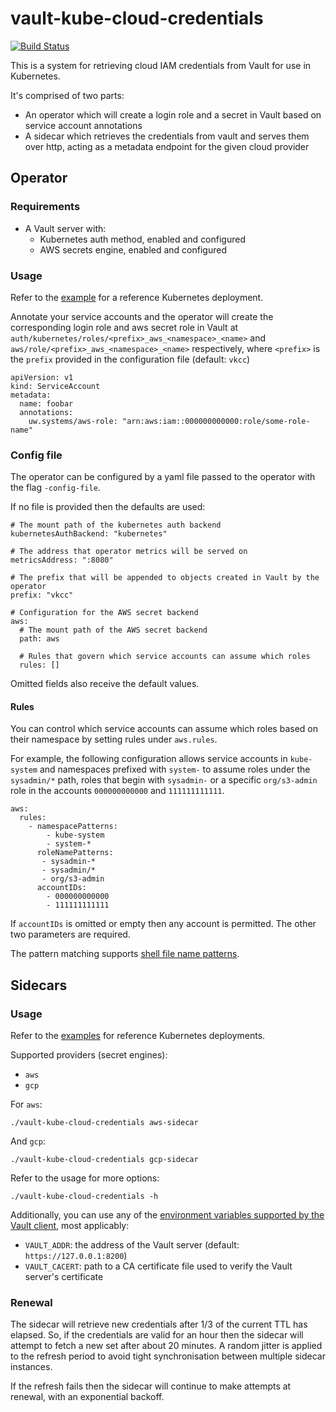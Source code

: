 # vault-kube-cloud-credentials

[![Build Status](https://drone.prod.merit.uw.systems/api/badges/utilitywarehouse/vault-kube-cloud-credentials/status.svg)](https://drone.prod.merit.uw.systems/utilitywarehouse/vault-kube-cloud-credentials)

This is a system for retrieving cloud IAM credentials from Vault for use in
Kubernetes.

It's comprised of two parts:

- An operator which will create a login role and a secret in Vault based on
  service account annotations
- A sidecar which retrieves the credentials from vault and serves them over
  http, acting as a metadata endpoint for the given cloud provider

## Operator

### Requirements

- A Vault server with:
  - Kubernetes auth method, enabled and configured
  - AWS secrets engine, enabled and configured

### Usage

Refer to the [example](manifests/operator/) for a reference Kubernetes deployment.

Annotate your service accounts and the operator will create the corresponding
login role and aws secret role in Vault at
`auth/kubernetes/roles/<prefix>_aws_<namespace>_<name>` and
`aws/role/<prefix>_aws_<namespace>_<name>` respectively, where `<prefix>` is the
`prefix` provided in the configuration file (default: `vkcc`)

```
apiVersion: v1
kind: ServiceAccount
metadata:
  name: foobar
  annotations:
    uw.systems/aws-role: "arn:aws:iam::000000000000:role/some-role-name"
```

### Config file

The operator can be configured by a yaml file passed to the operator with the
flag `-config-file`.

If no file is provided then the defaults are used:

```
# The mount path of the kubernetes auth backend
kubernetesAuthBackend: "kubernetes"

# The address that operator metrics will be served on
metricsAddress: ":8080"

# The prefix that will be appended to objects created in Vault by the operator
prefix: "vkcc"

# Configuration for the AWS secret backend
aws:
  # The mount path of the AWS secret backend
  path: aws

  # Rules that govern which service accounts can assume which roles
  rules: []
```

Omitted fields also receive the default values.

#### Rules

You can control which service accounts can assume which roles based on their
namespace by setting rules under `aws.rules`.

For example, the following configuration allows service accounts in `kube-system`
and namespaces prefixed with `system-` to assume roles under the `sysadmin/*` path,
roles that begin with `sysadmin-` or a specific `org/s3-admin` role in the accounts
`000000000000` and `111111111111`.

```
aws:
  rules:
    - namespacePatterns:
        - kube-system
        - system-*
      roleNamePatterns:
       - sysadmin-*
       - sysadmin/*
       - org/s3-admin
      accountIDs:
        - 000000000000
        - 111111111111
```

If `accountIDs` is omitted or empty then any account is permitted. The other two
parameters are required.

The pattern matching supports [shell file name
patterns](https://golang.org/pkg/path/filepath/#Match).

## Sidecars

### Usage

Refer to the [examples](manifests/examples/) for reference Kubernetes deployments.

Supported providers (secret engines):

- `aws`
- `gcp`

For `aws`:

```
./vault-kube-cloud-credentials aws-sidecar
```

And `gcp`:

```
./vault-kube-cloud-credentials gcp-sidecar
```

Refer to the usage for more options:

```
./vault-kube-cloud-credentials -h
```

Additionally, you can use any of the [environment variables supported by the Vault
client](https://www.vaultproject.io/docs/commands/#environment-variables), most
applicably:

- `VAULT_ADDR`: the address of the Vault server (default: `https://127.0.0.1:8200`)
- `VAULT_CACERT`: path to a CA certificate file used to verify the Vault server's certificate

### Renewal

The sidecar will retrieve new credentials after 1/3 of the current TTL has
elapsed. So, if the credentials are valid for an hour then the sidecar will
attempt to fetch a new set after about 20 minutes. A random jitter is applied
to the refresh period to avoid tight synchronisation between multiple sidecar 
instances.

If the refresh fails then the sidecar will continue to make attempts at renewal,
with an exponential backoff.

